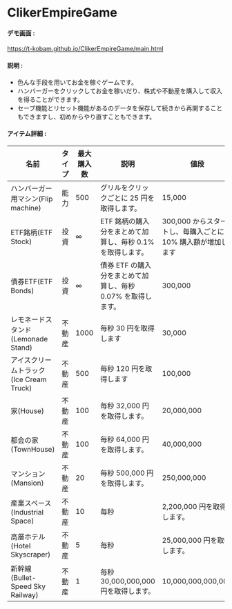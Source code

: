 # ClikerEmpireGame

#### デモ画面 : 
https://t-kobam.github.io/ClikerEmpireGame/main.html

#### 説明 : 
- 色んな手段を用いてお金を稼ぐゲームです。
- ハンバーガーをクリックしてお金を稼いだり、株式や不動産を購入して収入を得ることができます。
- セーブ機能とリセット機能があるのデータを保存して続きから再開することもできますし、初めからやり直すこともできます。

#### アイテム詳細 : 
| 名前 | タイプ | 最大購入数 | 説明 | 値段 |
| ---- | ---- | ---- | ---- | ---- |
| ハンバーガー用マシン(Flip machine) | 能力 | 500 | グリルをクリックごとに 25 円を取得します。 | 15,000 |
| ETF銘柄(ETF Stock) | 投資 | ∞ | ETF 銘柄の購入分をまとめて加算し、毎秒 0.1% を取得します。 | 300,000 からスタートし、毎購入ごとに 10% 購入額が増加します |
| 債券ETF(ETF Bonds) |	投資 | ∞ | 債券 ETF の購入分をまとめて加算し、毎秒 0.07% を取得します。 | 300,000 | 
| レモネードスタンド(Lemonade Stand) | 不動産 | 1000 | 毎秒 30 円を取得します | 30,000 |
| アイスクリームトラック(Ice Cream Truck) | 不動産 | 500 | 毎秒 120 円を取得します | 100,000 |
| 家(House) | 不動産 | 100 | 毎秒 32,000 円を取得します。 | 20,000,000 |
| 都会の家(TownHouse) | 不動産 | 100 | 毎秒 64,000 円を取得します。 | 40,000,000 |
| マンション(Mansion) | 不動産 | 20 | 毎秒 500,000 円を取得します。 | 250,000,000 |
| 産業スペース(Industrial Space) | 不動産 | 10 |	毎秒 | 2,200,000 円を取得します。 | 1,000,000,000 | 
| 高層ホテル(Hotel Skyscraper) | 不動産 | 5 |	毎秒 | 25,000,000 円を取得します。 | 10,000,000,000 | 
| 新幹線(Bullet-Speed Sky Railway) | 不動産 | 1 | 毎秒 30,000,000,000 円を取得します。 | 10,000,000,000,000 | 
